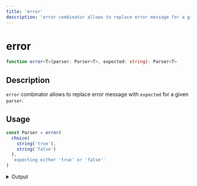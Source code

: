 ```yaml
---
title: 'error'
description: 'error combinator allows to replace error message for a given parser.'
---
```


# error

```typescript {{ withLineNumbers: false }}
function error<T>(parser: Parser<T>, expected: string): Parser<T>
```

## Description

`error` combinator allows to replace error message with `expected` for a given `parser`.

## Usage

```typescript
const Parser = error(
  choice(
    string('true'),
    string('false')
  ),
  `expecting either 'true' or 'false'`
)
```

<details>
  <summary>Output</summary>

  ### Success

  ```typescript
  run(Parser).with('true')

  {
    kind: 'success',
    state: { text: 'true', index: 4 },
    value: 'true'
  }
  ```

  ### Failure

  ```typescript
  run(Parser).with('maybe')

  {
    kind: 'failure',
    state: { text: 'maybe', index: 0 },
    expected: "expecting either 'true' or 'false'"
  }
  ```
</details>

